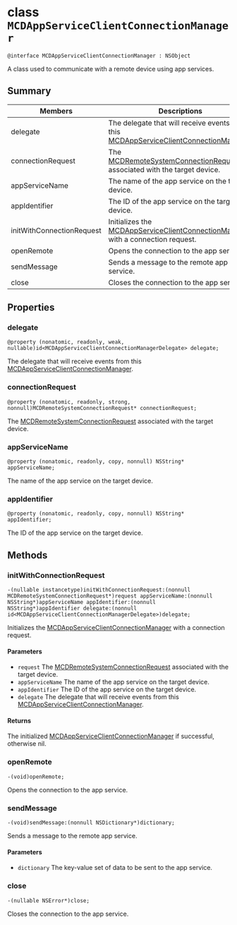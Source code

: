 # class `MCDAppServiceClientConnectionManager`

```
@interface MCDAppServiceClientConnectionManager : NSObject
```

A class used to communicate with a remote device using app services.

## Summary

 Members                        | Descriptions                                
--------------------------------|---------------------------------------------
delegate| The delegate that will receive events from this [MCDAppServiceClientConnectionManager](MCDAppServiceClientConnectionManager.md).
connectionRequest | The [MCDRemoteSystemConnectionRequest](MCDRemoteSystemConnectionRequest.md) associated with the target device.
appServiceName | The name of the app service on the target device.
appIdentifier | The ID of the app service on the target device. 
initWithConnectionRequest | Initializes the [MCDAppServiceClientConnectionManager](MCDAppServiceClientConnectionManager.md) with a connection request.
openRemote | Opens the connection to the app service.
sendMessage | Sends a message to the remote app service.
close | Closes the connection to the app service.


## Properties

### delegate
`@property (nonatomic, readonly, weak, nullable)id<MCDAppServiceClientConnectionManagerDelegate> delegate;`

The delegate that will receive events from this [MCDAppServiceClientConnectionManager](MCDAppServiceClientConnectionManager.md).

### connectionRequest 
`@property (nonatomic, readonly, strong, nonnull)MCDRemoteSystemConnectionRequest* connectionRequest;`

The [MCDRemoteSystemConnectionRequest](MCDRemoteSystemConnectionRequest.md) associated with the target device.

### appServiceName 
`@property (nonatomic, readonly, copy, nonnull) NSString* appServiceName;`

The name of the app service on the target device.

### appIdentifier
`@property (nonatomic, readonly, copy, nonnull) NSString* appIdentifier;`

The ID of the app service on the target device. 

## Methods

### initWithConnectionRequest 
`-(nullable instancetype)initWithConnectionRequest:(nonnull MCDRemoteSystemConnectionRequest*)request appServiceName:(nonnull NSString*)appServiceName appIdentifier:(nonnull NSString*)appIdentifier delegate:(nonnull id<MCDAppServiceClientConnectionManagerDelegate>)delegate;`

Initializes the [MCDAppServiceClientConnectionManager](MCDAppServiceClientConnectionManager.md) with a connection request.

#### Parameters
* `request` The [MCDRemoteSystemConnectionRequest](MCDRemoteSystemConnectionRequest.md) associated with the target device.
* `appServiceName` The name of the app service on the target device.
* `appIdentifier` The ID of the app service on the target device. 
* `delegate` The delegate that will receive events from this [MCDAppServiceClientConnectionManager](MCDAppServiceClientConnectionManager.md).

#### Returns
The initialized [MCDAppServiceClientConnectionManager](MCDAppServiceClientConnectionManager.md) if successful, otherwise nil.

### openRemote
`-(void)openRemote;`

Opens the connection to the app service.

### sendMessage
`-(void)sendMessage:(nonnull NSDictionary*)dictionary;`

Sends a message to the remote app service.

#### Parameters
* `dictionary` The key-value set of data to be sent to the app service.

### close
`-(nullable NSError*)close;`

Closes the connection to the app service.